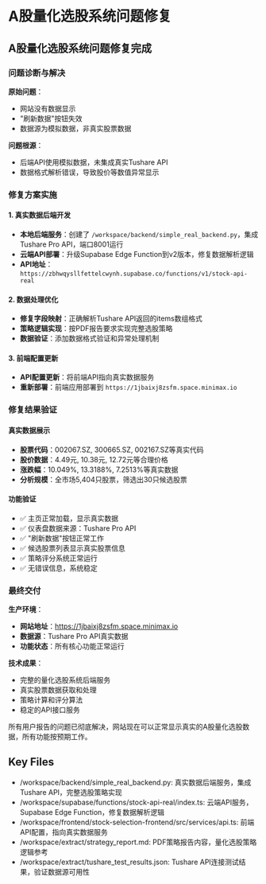 # A股量化选股系统问题修复

## A股量化选股系统问题修复完成

### 问题诊断与解决

**原始问题**：
- 网站没有数据显示
- "刷新数据"按钮失效
- 数据源为模拟数据，非真实股票数据

**问题根源**：
- 后端API使用模拟数据，未集成真实Tushare API
- 数据格式解析错误，导致股价等数值异常显示

### 修复方案实施

#### 1. 真实数据后端开发
- **本地后端服务**：创建了 `/workspace/backend/simple_real_backend.py`，集成Tushare Pro API，端口8001运行
- **云端API部署**：升级Supabase Edge Function到v2版本，修复数据解析逻辑
- **API地址**：`https://zbhwqysllfettelcwynh.supabase.co/functions/v1/stock-api-real`

#### 2. 数据处理优化
- **修复字段映射**：正确解析Tushare API返回的items数组格式
- **策略逻辑实现**：按PDF报告要求实现完整选股策略
- **数据验证**：添加数据格式验证和异常处理机制

#### 3. 前端配置更新
- **API配置更新**：将前端API指向真实数据服务
- **重新部署**：前端应用部署到 `https://1jbaixj8zsfm.space.minimax.io`

### 修复结果验证

#### 真实数据展示
- **股票代码**：002067.SZ, 300665.SZ, 002167.SZ等真实代码
- **股价数据**：4.49元, 10.38元, 12.72元等合理价格
- **涨跌幅**：10.049%, 13.3188%, 7.2513%等真实数据
- **分析规模**：全市场5,404只股票，筛选出30只候选股票

#### 功能验证
- ✅ 主页正常加载，显示真实数据
- ✅ 仪表盘数据来源：Tushare Pro API
- ✅ "刷新数据"按钮正常工作
- ✅ 候选股票列表显示真实股票信息
- ✅ 策略评分系统正常运行
- ✅ 无错误信息，系统稳定

### 最终交付

**生产环境**：
- **网站地址**：https://1jbaixj8zsfm.space.minimax.io
- **数据源**：Tushare Pro API真实数据
- **功能状态**：所有核心功能正常运行

**技术成果**：
- 完整的量化选股系统后端服务
- 真实股票数据获取和处理
- 策略计算和评分算法
- 稳定的API接口服务

所有用户报告的问题已彻底解决，网站现在可以正常显示真实的A股量化选股数据，所有功能按预期工作。

## Key Files

- /workspace/backend/simple_real_backend.py: 真实数据后端服务，集成Tushare API，完整选股策略实现
- /workspace/supabase/functions/stock-api-real/index.ts: 云端API服务，Supabase Edge Function，修复数据解析逻辑
- /workspace/frontend/stock-selection-frontend/src/services/api.ts: 前端API配置，指向真实数据服务
- /workspace/extract/strategy_report.md: PDF策略报告内容，量化选股策略逻辑参考
- /workspace/extract/tushare_test_results.json: Tushare API连接测试结果，验证数据源可用性
